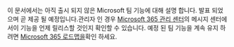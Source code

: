 이 문서에서는 아직 출시 되지 않은 Microsoft 팀 기능에 대해 설명 합니다. 발표 되었으며 곧 제공 될 예정입니다.관리자 인 경우 [Microsoft 365 관리 센터](https://portal.office.com/adminportal/home)의 메시지 센터에서이 기능을 언제 릴리스할 것인지 확인할 수 있습니다. 예정 된 팀 기능을 계속 유지 하려면 [Microsoft 365 로드맵을](https://www.microsoft.com/microsoft-365/roadmap?filters=&searchterms=microsoft%2Cteams)확인 하세요.